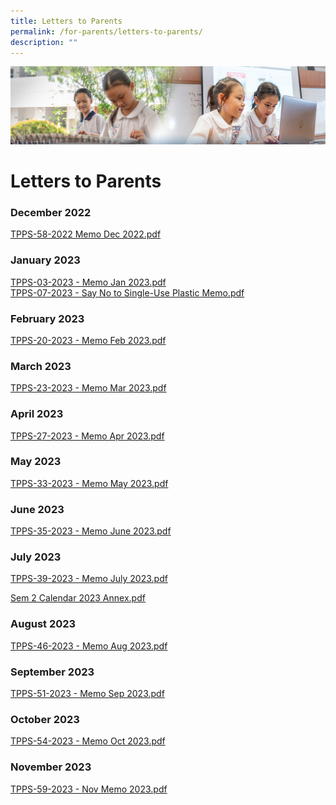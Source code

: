 ```yaml
---
title: Letters to Parents
permalink: /for-parents/letters-to-parents/
description: ""
---
```

![](/images/ForParents.jpg)

Letters to Parents
=======================

### **December 2022**

[TPPS-58-2022 Memo Dec 2022.pdf](/files/TPPS-58-2022%20Memo%20Dec%202022.pdf)


### **January 2023**

[TPPS-03-2023 - Memo Jan 2023.pdf](/files/tpps-03-2023%20-%20memo%20jan%202023.pdf) <br>
[TPPS-07-2023 - Say No to Single-Use Plastic Memo.pdf](/files/tpps-07-2023%20-%20say%20no%20to%20single-use%20plastic%20memo.pdf)


### **February 2023**


[TPPS-20-2023 - Memo Feb 2023.pdf](/files/tpps-20-2023%20-%20memo%20feb%202023.pdf)


### **March 2023**

[TPPS-23-2023 - Memo Mar 2023.pdf](/files/tpps-23-2023%20-%20memo%20mar%202023.pdf)


### **April 2023**

[TPPS-27-2023 - Memo Apr 2023.pdf](/files/tpps-27-2023%20-%20memo%20apr%202023.pdf)


### **May 2023**

[TPPS-33-2023 - Memo May 2023.pdf](/files/tpps-33-2023%20-%20memo%20may%202023.pdf)


### **June 2023**

[TPPS-35-2023 - Memo June 2023.pdf](/files/tpps-35-2023%20-%20memo%20june%202023.pdf)


### **July 2023**

[TPPS-39-2023 - Memo July 2023.pdf](/files/tpps-39-2023%20-%20memo%20july%202023.pdf)

[Sem 2 Calendar 2023 Annex.pdf](/files/sem%202%20calendar%202023%20annex.pdf)

### **August 2023**

[TPPS-46-2023 - Memo Aug 2023.pdf](/files/tpps-46-2023%20-%20memo%20aug%202023.pdf)


### **September 2023**

[TPPS-51-2023 - Memo Sep 2023.pdf](/files/tpps-51-2023%20-%20memo%20sep%202023.pdf)


### **October 2023**

[TPPS-54-2023 - Memo Oct 2023.pdf](/files/tpps-54-2023%20-%20memo%20oct%202023.pdf)


### **November 2023**

[TPPS-59-2023 - Nov Memo 2023.pdf](/files/tpps-59-2023-memo_nov_2023.pdf)